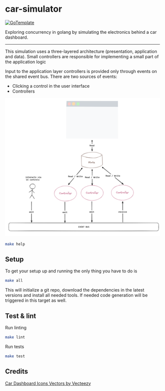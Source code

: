 # car-simulator

[![GoTemplate](https://img.shields.io/badge/go/template-black?logo=go)](https://github.com/SchwarzIT/go-template)

Exploring concurrency in golang by simulating the electronics behind a car dashboard.

---

This simulation uses a three-layered architecture (presentation, application and data).
Small controllers are responsible for implementing a small part of the application logic

Input to the application layer controllers is provided only through events on the shared event bus.
There are two sources of events:

- Clicking a control in the user interface
- Controllers

![architecture](.github/architecture.png)

```bash
make help
```

## Setup

To get your setup up and running the only thing you have to do is

```bash
make all
```

This will initialize a git repo, download the dependencies in the latest versions and install all needed tools.
If needed code generation will be triggered in this target as well.

## Test & lint

Run linting

```bash
make lint
```

Run tests

```bash
make test
```

## Credits

<a href="https://www.vecteezy.com/free-vector/car-dashboard-icons">Car Dashboard Icons Vectors by Vecteezy</a>
